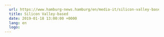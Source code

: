 ```yaml
---
  url: https://www.hamburg-news.hamburg/en/media-it/silicon-valley-based-start-accelerator-comes-hambu/
  title: Silicon Valley-based
  date: 2019-01-18 13:00:00 +0000
  lang: en
  logo:
---
```

